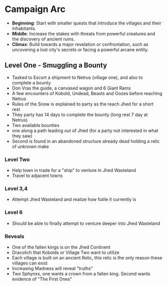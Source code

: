 # Campaign Arc

- **Beginning**: Start with smaller quests that introduce the villages and their inhabitants.
- **Middle**: Increase the stakes with threats from powerful creatures and the discovery of ancient ruins.
- **Climax**: Build towards a major revelation or confrontation, such as uncovering a lost city's secrets or facing a powerful arcane entity.

## Level One - Smuggling a Bounty

- Tasked to Escort a shipment to Netrus (village one), and also to complete a bounty
- Don Vras the guide, a canvased wagon and 6 Giant Rams
- A few encounters of Kobold, Undead, Beasts and Oozes before reaching Netrus
- Rules of the Snow is explained to party as the reach Jhed for a short rest
- They party has 14 days to complete the bounty (long rest 7 day at Netrus)
- Two available bounties
- one along a path leading out of Jhed (for a party not interested in what they saw)
- Second is found in an abandoned structure already dead holding a relic of unknown make


### Level Two

- Help town in trade for a "ship" to venture in Jhed Wasteland
- Travel to adjacent towns

### Level 3,4

- Attempt Jhed Wasteland and realize how futile it currently is

### Level 6

- Should be able to finally attempt to venture deeper into Jhed Wasteland

### Reveals

- One of the fallen kings is on the Jhed Continent
- Dracolich that Kobolds or Village Two want to utilize
- Each village is built on an ancient Relic, this relic is the only reason these villages can exist
- Increasing Madness will reveal "truths"
- Two Sphynxs, one wants a crown from a fallen king. Second wants evidence of "The First Ones"
